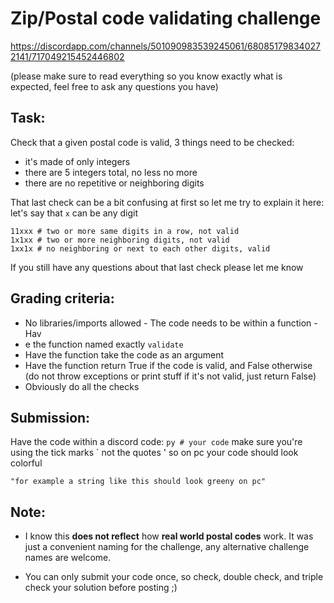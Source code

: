 # **Zip/Postal code validating challenge**

https://discordapp.com/channels/501090983539245061/680851798340272141/717049215452446802

(please make sure to read everything so you know exactly what is expected, feel free to ask any questions you have)

## Task:

Check that a given postal code is valid, 3 things need to be checked:

- it's made of only integers
- there are 5 integers total, no less no more
- there are no repetitive or neighboring digits

That last check can be a bit confusing at first so let me try to explain it here: let's say that `x` can be any digit

```
11xxx # two or more same digits in a row, not valid
1x1xx # two or more neighboring digits, not valid
1xx1x # no neighboring or next to each other digits, valid
```

If you still have any questions about that last check please let me know

## Grading criteria:

- No libraries/imports allowed - The code needs to be within a function - Hav
- e the function named exactly `validate`
- Have the function take the code as an argument
- Have the function return True if the code is valid, and False otherwise (do not throw exceptions or print stuff if it's not valid, just return False)
- Obviously do all the checks

## Submission:

Have the code within a discord code: `py # your code` make sure you're using the tick marks ` not the quotes ' so on pc your code should look colorful

```
"for example a string like this should look greeny on pc"
```

## Note:

- I know this **does not reflect** how **real world postal codes** work. It was just a convenient naming for the challenge, any alternative challenge names are welcome.

- You can only submit your code once, so check, double check, and triple check your solution before posting ;)
